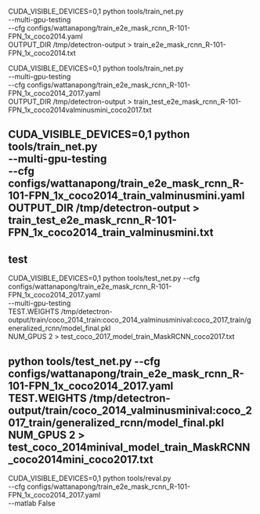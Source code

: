 CUDA_VISIBLE_DEVICES=0,1 python tools/train_net.py \
    --multi-gpu-testing \
    --cfg configs/wattanapong/train_e2e_mask_rcnn_R-101-FPN_1x_coco2014.yaml \
    OUTPUT_DIR /tmp/detectron-output > train_e2e_mask_rcnn_R-101-FPN_1x_coco2014.txt

CUDA_VISIBLE_DEVICES=0,1 python tools/train_net.py \
    --multi-gpu-testing \
    --cfg configs/wattanapong/train_e2e_mask_rcnn_R-101-FPN_1x_coco2014_2017.yaml \
    OUTPUT_DIR /tmp/detectron-output > train_test_e2e_mask_rcnn_R-101-FPN_1x_coco2014valminusmini_coco2017.txt
	
CUDA_VISIBLE_DEVICES=0,1 python tools/train_net.py \
    --multi-gpu-testing \
    --cfg configs/wattanapong/train_e2e_mask_rcnn_R-101-FPN_1x_coco2014_train_valminusmini.yaml \
    OUTPUT_DIR /tmp/detectron-output > train_test_e2e_mask_rcnn_R-101-FPN_1x_coco2014_train_valminusmini.txt
-----------------------------------------------------------------------
test
-----------------------------------------------------------------------
CUDA_VISIBLE_DEVICES=0,1 python tools/test_net.py  --cfg configs/wattanapong/train_e2e_mask_rcnn_R-101-FPN_1x_coco2014_2017.yaml \
    --multi-gpu-testing  \
    TEST.WEIGHTS /tmp/detectron-output/train/coco_2014_train:coco_2014_valminusminival:coco_2017_train/generalized_rcnn/model_final.pkl \
NUM_GPUS 2 > test_coco_2017_model_train_MaskRCNN_coco2017.txt

python tools/test_net.py  --cfg configs/wattanapong/train_e2e_mask_rcnn_R-101-FPN_1x_coco2014_2017.yaml \
    TEST.WEIGHTS /tmp/detectron-output/train/coco_2014_valminusminival:coco_2017_train/generalized_rcnn/model_final.pkl \
NUM_GPUS 2 > test_coco_2014minival_model_train_MaskRCNN_coco2014mini_coco2017.txt
-------------------------------------------------------------------------	
CUDA_VISIBLE_DEVICES=0,1 python tools/reval.py \
    --cfg configs/wattanapong/train_e2e_mask_rcnn_R-101-FPN_1x_coco2014_2017.yaml \
	--matlab False
	
	
	